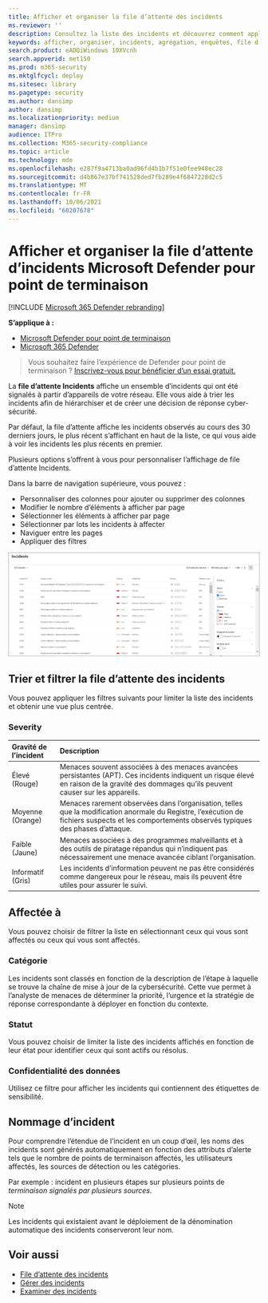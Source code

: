 ```yaml
---
title: Afficher et organiser la file d’attente des incidents
ms.reviewer: ''
description: Consultez la liste des incidents et découvrez comment appliquer des filtres pour limiter la liste et obtenir une vue plus centrée.
keywords: afficher, organiser, incidents, agrégation, enquêtes, file d’attente, ttp
search.product: eADQiWindows 10XVcnh
search.appverid: met150
ms.prod: m365-security
ms.mktglfcycl: deploy
ms.sitesec: library
ms.pagetype: security
ms.author: dansimp
author: dansimp
ms.localizationpriority: medium
manager: dansimp
audience: ITPro
ms.collection: M365-security-compliance
ms.topic: article
ms.technology: mde
ms.openlocfilehash: e287f9a4713ba0ad96fd4b1b7f51e0fee948ec28
ms.sourcegitcommit: d4b867e37bf741528ded7fb289e4f6847228d2c5
ms.translationtype: MT
ms.contentlocale: fr-FR
ms.lasthandoff: 10/06/2021
ms.locfileid: "60207678"
---
```

# <a name="view-and-organize-the-microsoft-defender-for-endpoint-incidents-queue"></a>Afficher et organiser la file d’attente d’incidents Microsoft Defender pour point de terminaison

[!INCLUDE [Microsoft 365 Defender rebranding](../../includes/microsoft-defender.md)]

**S’applique à :**
- [Microsoft Defender pour point de terminaison](https://go.microsoft.com/fwlink/?linkid=2154037)
- [Microsoft 365 Defender](https://go.microsoft.com/fwlink/?linkid=2118804)

> Vous souhaitez faire l’expérience de Defender pour point de terminaison ? [Inscrivez-vous pour bénéficier d’un essai gratuit.](https://signup.microsoft.com/create-account/signup?products=7f379fee-c4f9-4278-b0a1-e4c8c2fcdf7e&ru=https://aka.ms/MDEp2OpenTrial?ocid=docs-wdatp-pullalerts-abovefoldlink)

La **file d’attente Incidents** affiche un ensemble d’incidents qui ont été signalés à partir d’appareils de votre réseau. Elle vous aide à trier les incidents afin de hiérarchiser et de créer une décision de réponse cyber-sécurité.

Par défaut, la file d’attente affiche les incidents observés au cours des 30 derniers jours, le plus récent s’affichant en haut de la liste, ce qui vous aide à voir les incidents les plus récents en premier.

Plusieurs options s’offrent à vous pour personnaliser l’affichage de file d’attente Incidents. 

Dans la barre de navigation supérieure, vous pouvez :
- Personnaliser des colonnes pour ajouter ou supprimer des colonnes 
- Modifier le nombre d’éléments à afficher par page
- Sélectionner les éléments à afficher par page
- Sélectionner par lots les incidents à affecter 
- Naviguer entre les pages
- Appliquer des filtres

![Image de la file d’attente des incidents.](images/atp-incident-queue.png)

## <a name="sort-and-filter-the-incidents-queue"></a>Trier et filtrer la file d’attente des incidents
Vous pouvez appliquer les filtres suivants pour limiter la liste des incidents et obtenir une vue plus centrée.

### <a name="severity"></a>Severity

Gravité de l’incident | Description
:---|:---
Élevé </br>(Rouge) | Menaces souvent associées à des menaces avancées persistantes (APT). Ces incidents indiquent un risque élevé en raison de la gravité des dommages qu’ils peuvent causer sur les appareils.
Moyenne </br>(Orange) | Menaces rarement observées dans l’organisation, telles que la modification anormale du Registre, l’exécution de fichiers suspects et les comportements observés typiques des phases d’attaque.
Faible </br>(Jaune) | Menaces associées à des programmes malveillants et à des outils de piratage répandus qui n’indiquent pas nécessairement une menace avancée ciblant l’organisation.
Informatif </br>(Gris) | Les incidents d’information peuvent ne pas être considérés comme dangereux pour le réseau, mais ils peuvent être utiles pour assurer le suivi.

## <a name="assigned-to"></a>Affectée à
Vous pouvez choisir de filtrer la liste en sélectionnant ceux qui vous sont affectés ou ceux qui vous sont affectés.

### <a name="category"></a>Catégorie
Les incidents sont classés en fonction de la description de l’étape à laquelle se trouve la chaîne de mise à jour de la cybersécurité. Cette vue permet à l’analyste de menaces de déterminer la priorité, l’urgence et la stratégie de réponse correspondante à déployer en fonction du contexte.

### <a name="status"></a>Statut
Vous pouvez choisir de limiter la liste des incidents affichés en fonction de leur état pour identifier ceux qui sont actifs ou résolus.

### <a name="data-sensitivity"></a>Confidentialité des données
Utilisez ce filtre pour afficher les incidents qui contiennent des étiquettes de sensibilité.

## <a name="incident-naming"></a>Nommage d’incident

Pour comprendre l’étendue de l’incident en un coup d’œil, les noms des incidents sont générés automatiquement en fonction des attributs d’alerte tels que le nombre de points de terminaison affectés, les utilisateurs affectés, les sources de détection ou les catégories.

Par exemple : incident en plusieurs étapes sur plusieurs points de *terminaison signalés par plusieurs sources.*

> [!NOTE]
> Les incidents qui existaient avant le déploiement de la dénomination automatique des incidents conserveront leur nom.


## <a name="see-also"></a>Voir aussi
- [File d’attente des incidents](/microsoft-365/security/defender-endpoint/view-incidents-queue)
- [Gérer des incidents](manage-incidents.md)
- [Examiner des incidents](investigate-incidents.md)

